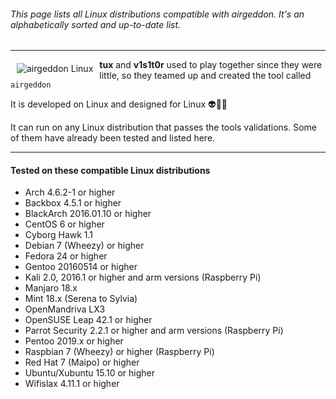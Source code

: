 ###### This page lists all Linux distributions compatible with airgeddon. It's an alphabetically sorted and up-to-date list.

***

<img src="https://raw.githubusercontent.com/v1s1t0r1sh3r3/airgeddon/master/imgs/wiki/alien_tux.png" align="left" hspace="10" vspace="6" title="airgeddon Linux"/>

**tux** and **v1s1t0r** used to play together since they were little, so they teamed up and created the tool called `airgeddon`

It is developed on Linux and designed for Linux :alien::green_heart::penguin:

It can run on any Linux distribution that passes the tools validations. Some of them have already been tested and listed here.

***

#### Tested on these compatible Linux distributions
- Arch 4.6.2-1 or higher
- Backbox 4.5.1 or higher
- BlackArch 2016.01.10 or higher
- CentOS 6 or higher
- Cyborg Hawk 1.1
- Debian 7 (Wheezy) or higher
- Fedora 24 or higher
- Gentoo 20160514 or higher
- Kali 2.0, 2016.1 or higher and arm versions (Raspberry Pi)
- Manjaro 18.x
- Mint 18.x (Serena to Sylvia)
- OpenMandriva LX3
- OpenSUSE Leap 42.1 or higher
- Parrot Security 2.2.1 or higher and arm versions (Raspberry Pi)
- Pentoo 2019.x or higher
- Raspbian 7 (Wheezy) or higher (Raspberry Pi)
- Red Hat 7 (Maipo) or higher
- Ubuntu/Xubuntu 15.10 or higher
- Wifislax 4.11.1 or higher
